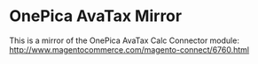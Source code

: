 OnePica AvaTax Mirror
=====================

This is a mirror of the OnePica AvaTax Calc Connector module:
http://www.magentocommerce.com/magento-connect/6760.html

